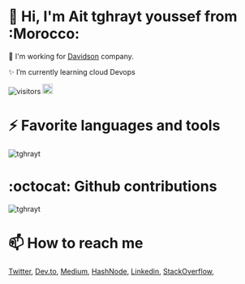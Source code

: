 # 👋  Hi, I'm Ait tghrayt youssef from :Morocco:

<p align="center"></p>

<!--
**thangchung/thangchung** is a ✨ _special_ ✨ repository because its `README.md` (this file) appears on your GitHub profile.
Here are some ideas to get you started:
- 🔭 I’m currently working on ...
- 🌱 I’m currently learning ...
- 👯 I’m looking to collaborate on ...
- 🤔 I’m looking for help with ...
- 💬 Ask me about ...
- 📫 How to reach me: ...
- 😄 Pronouns: ...
- ⚡ Fun fact: ...
-->

👯 I'm working for [Davidson](https://www.davidson.fr/) company.

✨ I’m currently learning cloud Devops


![visitors](https://visitor-badge.glitch.me/badge?page_id=tghrayt.tghrayt)
[<img alt="github" src="https://img.shields.io/badge/github-tghrayt-8da0cb?style=for-the-badge&labelColor=555555&logo=github" height="20">](https://github.com/tghrayt)

# ⚡ Favorite languages and tools

<!--<code><img height="32" src="https://raw.githubusercontent.com/github/explore/80688e429a7d4ef2fca1e82350fe8e3517d3494d/topics/csharp/csharp.png"></code>
<code><img height="32" src="https://raw.githubusercontent.com/github/explore/80688e429a7d4ef2fca1e82350fe8e3517d3494d/topics/rust/rust.png"></code>
<code><img height="32" src="https://raw.githubusercontent.com/github/explore/80688e429a7d4ef2fca1e82350fe8e3517d3494d/topics/nodejs/nodejs.png"></code>
<code><img height="32" src="https://raw.githubusercontent.com/github/explore/5c058a388828bb5fde0bcafd4bc867b5bb3f26f3/topics/graphql/graphql.png"></code>
<code><img height="32" src="https://raw.githubusercontent.com/github/explore/3fd951e49a8e2af94627092d80c236c00df95ae3/topics/grpc/grpc.png"></code>
<code><img height="32" src="https://raw.githubusercontent.com/github/explore/80688e429a7d4ef2fca1e82350fe8e3517d3494d/topics/react/react.png"></code>
<code><img height="32" src="https://raw.githubusercontent.com/github/explore/80688e429a7d4ef2fca1e82350fe8e3517d3494d/topics/git/git.png"></code> 
<code><img height="32" src="https://raw.githubusercontent.com/github/explore/80688e429a7d4ef2fca1e82350fe8e3517d3494d/topics/kubernetes/kubernetes.png"></code>-->
<img src="https://github-readme-stats.vercel.app/api/top-langs/?username=tghrayt&hide=css,html,powershell,elm,php,javascript&show_icons=true&count_private=true&theme=algolia&layout=compact" alt="tghrayt" />

# :octocat: Github contributions

<img src="https://github-readme-stats.vercel.app/api?username=tghrayt&show_icons=true&count_private=true&theme=algolia" alt="tghrayt" />

# 📫 How to reach me

[Twitter](https://twitter.com/tghrayt), [Dev.to](https://dev.to/tghrayt), [Medium](https://medium.com/@tghrayt.ysf), [HashNode](https://hashnode.com/@thangchungatwork), [Linkedin](https://www.linkedin.com/in/youssef-ait-tghrayt-7418b5161), [StackOverflow](https://stackoverflow.com/users/13287381/tghrayt), 
<!--
<p align="left">
  <img src="https://github-readme-stats.vercel.app/api?username=thangchung&show_icons=true&count_private=true&theme=algolia" alt="thangchung" />
</p> -->

<!--
<a href="https://www.buymeacoffee.com/thangchung" target="_blank"><img src="https://cdn.buymeacoffee.com/buttons/lato-green.png" alt="Buy Me A Beer" style="height: 51px !important;width: 217px !important;" ></a>
-->
<!--
- 🔭 I’m currently working on ...
- 🌱 I’m currently learning ...
- 👯 I’m looking to collaborate on ...
- 🤔 I’m looking for help with ...
- 💬 Ask me about ...
- 📫 How to reach me: ...
- 😄 Pronouns: ...
- ⚡ Fun fact: ...
-->
